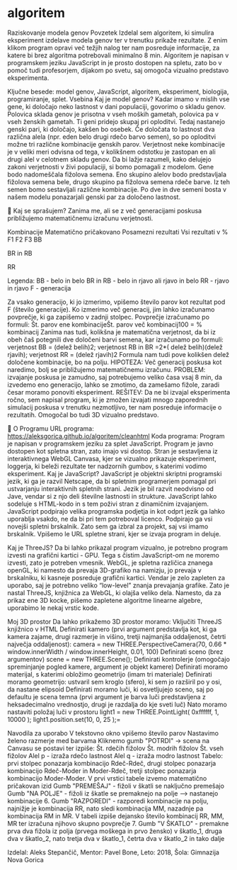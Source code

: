 # algoritem
Raziskovanje modela genov
Povzetek
Izdelal sem algoritem, ki simulira eksperiment izdelave modela genov ter v trenutku prikaže rezultate. Z enim klikom program opravi več težjih nalog ter nam posreduje informacije, za katere bi brez algoritma potrebovali minimalno 8 min. Algoritem je napisan v programskem jeziku JavaScript in je prosto dostopen na spletu, zato bo v pomoč tudi profesorjem, dijakom po svetu, saj omogoča vizualno predstavo eksperimenta.

Ključne besede: model genov, JavaScript, algoritem, eksperiment, biologija, programiranje, splet.
Vsebina
Kaj je model genov?
Kadar imamo v mislih vse gene, ki določajo neko lastnost v dani populaciji, govorimo o skladu genov. Polovica sklada genov je prisotna v vseh moških gametah, polovica pa v vseh ženskih gametah. Ti geni pridejo skupaj pri oploditvi. Tedaj nastanejo genski pari, ki določajo, kakšen bo osebek. Če določata to lastnost dva različna alela (npr. eden belo drugi rdečo barvo semen), so po oploditvi možne tri različne kombinacije genskih parov. Verjetnost neke kombinacije je v veliki meri odvisna od tega, v kolikšnem odstotku je zastopan en ali drugi alel v celotnem skladu genov.
Da bi lažje razumeli, kako delujejo zakoni verjetnosti v živi populaciji, si bomo pomagali z modelom. Gene bodo nadomeščala fižolova semena. Eno skupino alelov bodo predstavljala fižolova semena bele, drugo skupino pa fižolova semena rdeče barve. Iz teh semen bomo sestavljali različne kombinacije. Po dve in dve semeni bosta v našem modelu ponazarjali genski par za določeno lastnost.


Kaj se sprašujem?
Zanima me, ali se z več generacijami poskusa približujemo matematičnemu izračunu verjetnosti.

Kombinacije
Matematično pričakovano
Posamezni rezultati
Vsi rezultati v %
F1
F2
F3
BB










BR in RB










RR










Legenda:
BB - belo in belo
BR in RB - belo in rjavo ali rjavo in belo
RR - rjavo in rjavo
F - generacija

Za vsako generacijo, ki jo izmerimo, vpišemo število parov kot rezultat pod F (število generacije). Ko izmerimo več generacij, jim lahko izračunamo povprečje, ki ga zapišemo v zadnji stolpec.
Povprečje izračunamo po formuli:
Št. parov ene kombinacijeŠt. parov več kombinacij100 = % kombinacij
Zanima nas tudi, kolikšna je matematična verjetnost, da bi iz obeh čaš potegnili dve določeni barvi semena, kar izračunamo po formuli:
verjetnost BB = (delež belih)2; verjetnost RB in BR =2*( delež belih)(delež rjavih);
verjetnost RR = (delež rjavih)2
Formula nam tudi pove kolikšen delež določene kombinacije, bo na polju.
HIPOTEZA: Več generacij poskusa kot naredimo, bolj se približujemo matematičnemu izračunu.
PROBLEM: izvajanje poskusa je zamudno, saj potrebujemo veliko časa vsaj 8 min, da izvedemo eno generacijo, lahko se zmotimo, da zamešamo fižole, zaradi česar moramo ponoviti eksperiment.
REŠITEV: Da ne bi izvajal eksperimenta ročno, sem napisal program, ki je zmožen izvajati mnogo zaporednih simulacij poskusa v trenutku nezmotljivo, ter nam posreduje informacije o rezultatih. Omogočal bo tudi 3D vizualno predstavo.


O Programu
URL programa: https://aleksgorica.github.io/algoritem/cleanhtml
Koda programa:
Program je napisan v programskem jeziku za splet JavaScript. Program je javno dostopen kot spletna stran, zato imajo vsi dostop. Stran je sestavljena iz interaktivnega WebGL Canvasa, kjer se vizualno prikazuje eksperiment, loggerja, ki beleži rezultate ter nadzornih gumbov, s katerimi vodimo eksperiment.
Kaj je JavaScript?
JavaScript je objektni skriptni programski jezik, ki ga je razvil Netscape, da bi spletnim programerjem pomagal pri ustvarjanju interaktivnih spletnih strani.
Jezik je bil razvit neodvisno od Jave, vendar si z njo deli številne lastnosti in strukture. JavaScript lahko sodeluje s HTML-kodo in s tem poživi stran z dinamičnim izvajanjem. JavaScript podpirajo velika programska podjetja in kot odprt jezik ga lahko uporablja vsakdo, ne da bi pri tem potreboval licenco. Podpirajo ga vsi novejši spletni brskalnik. Zato sem ga izbral za projekt, saj vsi imamo brskalnik. Vpišemo le URL spletne strani, kjer se izvaja program in deluje.

Kaj je ThreeJS?
Da bi lahko prikazal program vizualno, je potrebno program izvesti na grafični kartici - GPU.  Tega s čistim JavaScript-om ne moremo izvesti, zato je potreben vmesnik. WebGL, je spletna različica znanega openGL, ki namesto da prevaja 3D-grafiko na namizju, jo prevaja v brskalniku, ki kasneje posreduje grafični kartici. Vendar je zelo zapleten za uporabo, saj je potrebno veliko “low-level” znanja prevajanja grafike. Zato je nastal ThreeJS, knjižnica za WebGL, ki olajša veliko dela. Namesto, da za prikaz ene 3D kocke, pišemo zapletene algoritme linearne algebre, uporabimo le nekaj vrstic kode.

Moj 3D prostor
Da lahko prikažemo 3D prostor moramo:
Vključiti ThreeJS knjižnico v HTML
Definirati kamero (prvi argument predstavlja kot, ki ga kamera zajame, drugi razmerje in višino, tretji najmanjša oddaljenost, četrti največja oddaljenost):
camera = new THREE.PerspectiveCamera(70, 0.66 * window.innerWidth / window.innerHeight, 0.01, 100)
Definirati sceno (brez argumentov)
 scene = new THREE.Scene();
Definirati kontrolerje (omogočajo spreminjanje pogled kamere, argument je objekt kamere)
Definirati moramo materijal, s katerimi obložimo geometrijo (imam tri materiale)
Definirati moramo geometrijo: ustvaril sem kroglo (sfero), ki sem jo razširil po y osi, da nastane elipsoid
Definirati moramo luči, ki osvetljujejo sceno, saj po defaultu je scena temna (prvi argument je barva luči predstavljena z heksadecimalno vrednostjo, drugi je razdalja do kje sveti luč)
Nato moramo nastaviti položaj luči v prostoru
light1 = new THREE.PointLight( 0xffffff, 1, 10000 );
light1.position.set(10, 0, 25 );=

Navodila za uporabo
V tekstovno okno vpišemo število parov
Nastavimo želeno razmerje med barvama
Kliknemo gumb "POTRDI" → scena na Canvasu se postavi ter izpiše:
Št. rdečih fižolov
Št. modrih fižolov
Št. vseh fižolov
Alel p - izraža rdečo lastnost
Alel q - izraža modro lastnost
Tabelo: prvi stolpec ponazarja kombinacijo Rdeč-Rdeč, drugi stolpec ponazarja kombinacijo Rdeč-Moder in Moder-Rdeč, tretji stolpec ponazarja kombinacijo Moder-Moder. V prvi vrstici tabele izvemo matematično pričakovan izid
Gumb "PREMEŠAJ" - fižoli v škatli se naključno premešajo
Gumb "NA POLJE" - fižoli iz škatle se premaknejo na polje --> nastanejo kombinacije
6. Gumb "RAZPOREDI" - razporedi kombinacije na polju, najnižje je kombinacija RR, nato sledi kombinacija MM, nazadnje pa kombinacija RM in MR. V tabeli izpiše dejansko število kombinacij RR, MM, MR ter izračuna njihovo skupno povprečje
7. Gumb "V ŠKATLO" - premakne prva dva fižola iz polja (prvega moškega in prvo žensko) v škatlo_1, druga dva v škatlo_2, nato tretja dva v škatlo_1, četrta dva v škatlo_2 in tako dalje

Izdelal: Aleks Stepančič, Mentor: Pavel Bone, Leto: 2018, Šola: Gimnazija Nova Gorica
